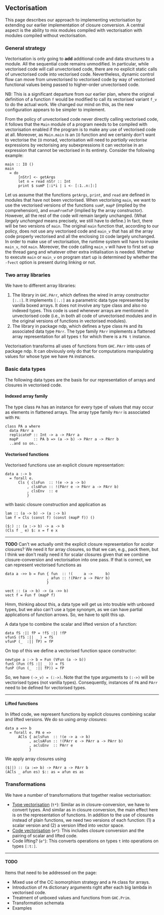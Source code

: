 ## Vectorisation


This page describes our approach to implementing vectorisation by extending our earlier implementation of closure conversion.  A central aspect is the ability to mix modules compiled with vectorisation with modules compiled without vectorisation.

### General strategy


Vectorisation is only going to **add** additional code and data structures to a module.  All the sequential code remains unmodified.  In particular, while vectorised code will call unvectorised code, there are no explicit static calls of unvectorised code into vectorised code.  Nevertheless, dynamic control flow can move from unvectorised to vectorised code by way of vectorised functional values being passed to higher-order unvectorised code.


NB: This is a significant departure from our earlier plan, where the original definition of a function `f` would be modified to call its vectorised variant `f_v` to do the actual work.  We changed our mind on this, as the new configuration appears to be simpler to implement.


From the policy of unvectorised code never directly calling vectorised code, it follows that the `Main` module of a program needs to be compiled with vectorisation enabled if the program is to make any use of vectorised code at all.  Moreover, as `Main.main` is an `IO` function and we certainly don't want to vectorise the `IO` monad, vectorisation will need to *partially vectorise* expressions by vectorising any subexpressions it can vectorise in an expression that cannot be vectorised in its entirety.  Consider the following example:

```wiki
main :: IO ()
main
  = do
      [nStr] <- getArgs
      let n = read nStr :: Int
      print $ sumP [:i*i | i <- [:1..n:]:]
```


Let us assume that the functions `getArgs`, `print`, and `read` are defined in modules that have not been vectorised.  When vectorising `main`, we want to use the vectorised versions of the functions `sumP`, `mapP` (implied by the comprehension), and `enumFromToP` (implied by the array constructor).  However, all the rest of the code will remain largely unchanged.  (What *largely unchanged* means precisely, we still have to define.)  In fact, there will be two versions of `main`.  The original `main` function that, according to our policy, does not use any vectorised code and `main_v` that has all the array code properly vectorised and all the enclosing `IO` code largely unchanged.  In order to make use of vectorisation, the runtime system will have to invoke `main_v`, not `main`.  Moreover, the code calling `main_v` will have to first set up the thread gang and whatever other extra initialisation is needed.  Whether to execute `main` or `main_v` on program start up is determined by whether the `-fvect` option is present during linking or not.

### Two array libraries


We have to different array libraries:

1. The library in `GHC.PArr`, which defines the wired in array constructor `[:.:]`.  It implements `[:.:]` as a parametric data type represented by vanilla boxed arrays.  It does not involve any type class and also no indexed types.  This code is used whenever arrays are mentioned in unvectorised code (i.e., in both all code of unvectorised modules and in the original versions of functions in vectorised modules).
1. The library in package ndp, which defines a type class `PA` and its associated data type `PArr`.   The type family `PArr` implements a flattened array representation for all types `t` for which there is a `PA t` instance.


Vectorisation transforms all uses of functions from `GHC.PArr` into uses of package ndp.  It can obviously only do that for computations manipulating values for whose type we have `PA` instances.

### Basic data types


The following data types are the basis for our representation of arrays and closures in vectorised code.

#### Indexed array family


The type class `PA` has an instance for every type of values that may occur as elements in flattened arrays.  The array type family `PArr` is associated with `PA`:

```wiki
class PA a where
  data PArr a
  replicateP :: Int -> a -> PArr a
  mapP       :: PA b => (a -> b) -> PArr a -> PArr b
  ..and so on..
```

#### Vectorised functions


Vectorised functions use an explicit closure representation:

```wiki
data a :-> b 
  = forall e. 
      Cls { clsFun  :: !(e -> a -> b)
          , clsAFun :: !(PArr e -> PArr a -> PArr b)
          , clsEnv  :: e
          }
```


with basic closure construction and application as

```wiki
lam :: (a -> b) -> (a :-> b)
lam f = Cls (const f) (const (mapP f)) ()

($:) :: (a :-> b) -> a -> b
(Cls f _ e) $: x = f e x
```

---

**TODO** Can't we actually omit the explicit closure representation for *scalar* closures?  We need it for array closures, so that we can, e.g., pack them, but I think we don't really need it for scalar closures given that we combine closure-conversion and vectorisation into one pass.  If that is correct, we can represent vectorised functions as

```wiki
data a ->> b = Fun { fun  :: !(     a ->      b)
                   , afun :: !(PArr a -> PArr b)
                   }

vect :: (a -> b) -> (a ->> b)
vect f = Fun f (mapP f)
```


Hmm, thinking about this, a data type will get us into trouble with unboxed types, but we also can't use a type synonym, as we can have partial applications of function arrows.  So, we have to split this up.


A data type to combine the scalar and lifted version of  a function:

```wiki
data fS :|| fP = !fS :|| !fP
vfunS (fS :|| _ ) = fS
vfunP (_  :|| fP) = fP
```


On top of this we define a vectorised function space constructor:

```wiki
newtype a :-> b = Fun (VFun (a -> b))
funS (Fun (fS :|| _ )) = fS
funP (Fun (_  :|| fP)) = fP
```


So, we have `(->_v) = (:->)`.  Note that the type arguments to `(:->)` will be vectorised types (not vanilla types).  Consequently, instances of `PA` and `PArr` need to be defined for vectorised types.

---

#### Lifted functions


In lifted code, we represent functions by explicit closures combining scalar and lifted versions.  We do so using *array closures*:

```wiki
data a =>> b 
  = forall e. PA e => 
      ACls { aclsFun  :: !(e -> a -> b)
           , aclsAFun :: !(PArr e -> PArr a -> PArr b)
           , aclsEnv  :: PArr e
           }
```


We apply array closures using

```wiki
($||) :: (a :=> b) -> PArr a -> PArr b
(ACls _ afun es) $:: as = afun es as
```

### Transformations


We have a number of transformations that together realise vectorisation:

- [Type vectorisation](data-parallel/vectorisation/type-vectorisation) (`t*`): Similar as in closure-conversion, we have to convert types.  And similar as in closure conversion, the main effect here is on the representation of functions.  In addition to the use of closures instead of plain functions, we need two versions of each function: (1) a scalar version and (2) a version lifted into vector space.
- [Code vectorisation](data-parallel/vectorisation/code-vectorisation) (`e*`): This includes closure conversion and the pairing of scalar and lifted code.
- Code lifting? (`e^`): This converts operations on types `t` into operations on types `[:t:]`.

---

#### TODO


Items that need to be addressed on the page:

- Mixed use of the CC isomorphism strategy and a `PA` class for arrays.
- Introduction of `PA` dictionary arguments right after each big lambda in vectorised code.
- Treatment of unboxed values and functions from `GHC.Prim`.
- Transformation schemata
- Examples
